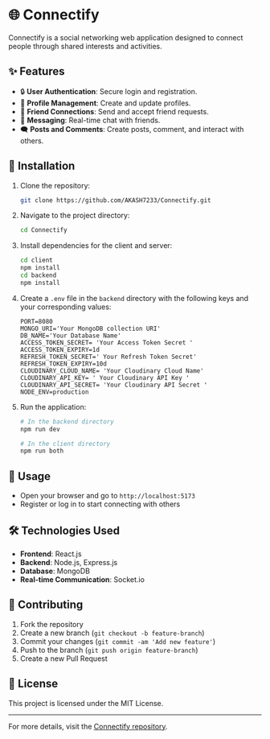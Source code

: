# 🌐 Connectify

Connectify is a social networking web application designed to connect people through shared interests and activities.

## ✨ Features

- 🔒 **User Authentication**: Secure login and registration.
- 📝 **Profile Management**: Create and update profiles.
- 🤝 **Friend Connections**: Send and accept friend requests.
- 💬 **Messaging**: Real-time chat with friends.
- 🗨️ **Posts and Comments**: Create posts, comment, and interact with others.

## 🚀 Installation

1. Clone the repository:
    ```bash
    git clone https://github.com/AKASH7233/Connectify.git
    ```
2. Navigate to the project directory:
    ```bash
    cd Connectify
    ```
3. Install dependencies for the client and server:
    ```bash
    cd client
    npm install
    cd backend
    npm install
    ```
4. Create a `.env` file in the `backend` directory with the following keys and your corresponding values:
    ```
    PORT=8080
    MONGO_URI='Your MongoDB collection URI'
    DB_NAME='Your Database Name'
    ACCESS_TOKEN_SECRET= 'Your Access Token Secret '
    ACCESS_TOKEN_EXPIRY=1d
    REFRESH_TOKEN_SECRET=' Your Refresh Token Secret'
    REFRESH_TOKEN_EXPIRY=10d
    CLOUDINARY_CLOUD_NAME= 'Your Cloudinary Cloud Name'
    CLOUDINARY_API_KEY= ' Your Cloudinary API Key '
    CLOUDINARY_API_SECRET= 'Your Cloudinary API Secret '
    NODE_ENV=production

    ```

5. Run the application:
    ```bash
    # In the backend directory
    npm run dev

    # In the client directory
    npm run both
    ```

## 📖 Usage

- Open your browser and go to `http://localhost:5173`
- Register or log in to start connecting with others

## 🛠️ Technologies Used

- **Frontend**: React.js
- **Backend**: Node.js, Express.js
- **Database**: MongoDB
- **Real-time Communication**: Socket.io

## 🤝 Contributing

1. Fork the repository
2. Create a new branch (`git checkout -b feature-branch`)
3. Commit your changes (`git commit -am 'Add new feature'`)
4. Push to the branch (`git push origin feature-branch`)
5. Create a new Pull Request

## 📜 License

This project is licensed under the MIT License.

---

For more details, visit the [Connectify repository](https://github.com/AKASH7233/Connectify).
